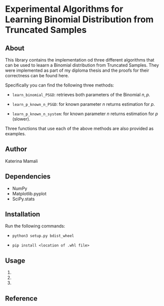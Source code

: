 # Experimental Algorithms for Learning Binomial Distribution from Truncated Samples


## About
This library contains the implementation od three different algorithms that can be used to leaarn a Binomial distribution from Truncated Samples.
They were implemented as part of my diploma thesis and the proofs for their correctness can be found here.

Specifically you can find the following three methods:

* `learn_binomial_PSGD`: retrieves both parameters of the Binomial $n, p$.

* `learn_p_known_n_PSGD`: for known parameter $n$ returns estimation for $p$.

* `learn_p_known_n_system`: for known parameter $n$ returns estimation for $p$ (slower).

Three functions that use each of the above methods are also provided as examples.


## Author
Katerina Mamali


## Dependencies
* NumPy
* Matplotlib.pyplot
* SciPy.stats

## Installation
Run the following commands:

* `python3 setup.py bdist_wheel`

* `pip install <location of .whl file>`

## Usage
1.

2.

3.

## Reference
